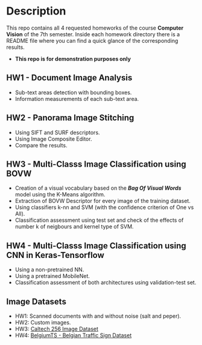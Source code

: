 # Description
This repo contains all 4 requested homeworks of the course **Computer Vision** of the 7th semester.
Inside each homework directory there is a README file where you can find a quick glance of the corresponding results.

* **This repo is for demonstration purposes only**

## HW1 - Document Image Analysis

* Sub-text areas detection with bounding boxes.
* Information measurements of each sub-text area.

## HW2 - Panorama Image Stitching

* Using SIFT and SURF descriptors.
* Using Image Composite Editor.
* Compare the results.

## HW3 - Multi-Classs Image Classification using BOVW

* Creation of a visual vocabulary based on the ***Bag Of Visual Words*** model using the K-Means algorithm.
* Extraction of BOVW Descriptor for every image of the training dataset.
* Using classifiers k-nn and SVM (with the confidence criterion of One vs All).
* Classification assessment using test set and check of the effects of number k of neigbours and kernel type of SVM.

## HW4 - Multi-Classs Image Classification using CNN in Keras-Tensorflow

* Using a non-pretrained NN.
* Using a pretrained MobileNet.
* Classification assessment of both architectures using validation-test set.

## Image Datasets
* HW1: Scanned documents with and without noise (salt and peper).
* HW2: Custom images.
* HW3: [Caltech 256 Image Dataset](https://www.kaggle.com/datasets/jessicali9530/caltech256)
* HW4: [BelgiumTS - Belgian Traffic Sign Dataset](https://btsd.ethz.ch/shareddata/)
